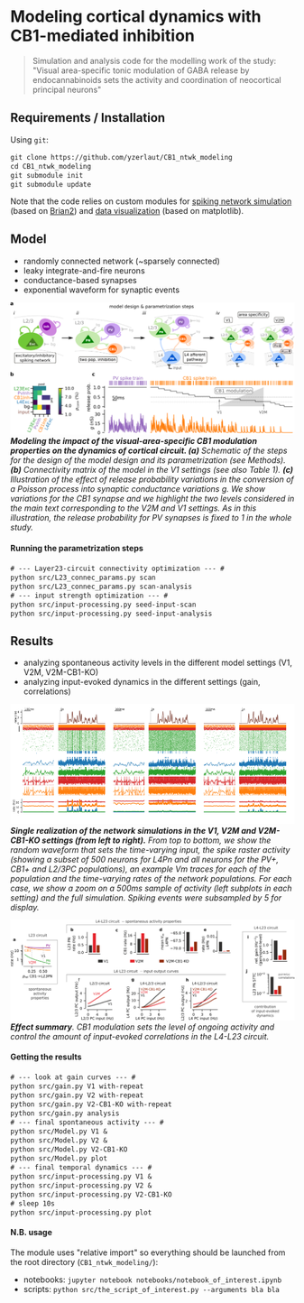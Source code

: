 # Modeling cortical dynamics with CB1-mediated inhibition

> Simulation and analysis code for the modelling work of the study:
> "Visual area-specific tonic modulation of GABA release by endocannabinoids sets the activity and coordination of neocortical principal neurons"

## Requirements / Installation

Using `git`:
```
git clone https://github.com/yzerlaut/CB1_ntwk_modeling
cd CB1_ntwk_modeling
git submodule init
git submodule update
```
Note that the code relies on custom modules for [spiking network simulation](https://github.com/yzerlaut/neural_network_dynamics) (based on [Brian2](https://brian2.readthedocs.io/en/stable/)) and [data visualization](https://github.com/yzerlaut/datavyz) (based on matplotlib).

## Model 

- randomly connected network (~sparsely connected)
- leaky integrate-and-fire neurons
- conductance-based synapses
- exponential waveform for synaptic events

![model](doc/model.png)
_**Modeling the impact of the visual-area-specific CB1 modulation properties on the dynamics of cortical circuit. (a)** Schematic of the steps for the design of the model design and its parametrization (see Methods). **(b)** Connectivity matrix of the model in the V1 settings (see also Table 1). **(c)** Illustration of the effect of release probability variations in the conversion of a Poisson process into synaptic conductance variations g. We show variations for the CB1 synapse and we highlight the two levels considered in the main text corresponding to the V2M and V1 settings. As in this illustration, the release probability for PV synapses is fixed to 1 in the whole study._

#### Running the parametrization steps
```
# --- Layer23-circuit connectivity optimization --- #
python src/L23_connec_params.py scan
python src/L23_connec_params.py scan-analysis
# --- input strength optimization --- #
python src/input-processing.py seed-input-scan
python src/input-processing.py seed-input-analysis
```

## Results

- analyzing spontaneous activity levels in the different model settings (V1, V2M, V2M-CB1-KO)
- analyzing input-evoked dynamics in the different settings (gain, correlations)



![example-sim](doc/example-sim.png)
_**Single realization of the network simulations in the V1, V2M and V2M-CB1-KO settings (from left to right).** From top to bottom, we show the random waveform that sets the time-varying input, the spike raster activity (showing a subset of 500 neurons for L4Pn and all neurons for the PV+, CB1+ and L2/3PC populations), an example Vm traces for each of the population and the time-varying rates of the network populations. For each case, we show a zoom on a 500ms sample of activity (left subplots in each setting) and the full simulation. Spiking events were subsampled by 5 for display._



![effect-summary](doc/effect-summary.png)
_**Effect summary**. CB1 modulation sets the level of ongoing activity and control the amount of input-evoked correlations in the L4-L23 circuit._



#### Getting the results
```
# --- look at gain curves --- #
python src/gain.py V1 with-repeat
python src/gain.py V2 with-repeat
python src/gain.py V2-CB1-KO with-repeat
python src/gain.py analysis
# --- final spontaneous activity --- #
python src/Model.py V1 &
python src/Model.py V2 &
python src/Model.py V2-CB1-KO 
python src/Model.py plot
# --- final temporal dynamics --- #
python src/input-processing.py V1 &
python src/input-processing.py V2 &
python src/input-processing.py V2-CB1-KO 
# sleep 10s
python src/input-processing.py plot
```

#### N.B. usage

The module uses "relative import" so everything should be launched from the root directory (`CB1_ntwk_modeling/`):
- notebooks: `jupyter notebook notebooks/notebook_of_interest.ipynb`
- scripts: `python src/the_script_of_interest.py --arguments bla bla`

